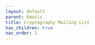 ```yaml
---
layout: default
parent: Emails
title: Cryptography Mailing List 
has_children: true
nav_order: 1
---
```

